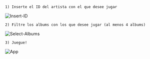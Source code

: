     1) Inserte el ID del artista con el que desee jugar

![Insert-ID](https://user-images.githubusercontent.com/101211643/195449939-7328f39c-5688-4659-abed-9a095e836f94.png)

    2) Filtre los albums con los que desee jugar (al menos 4 albums)

![Select-Albums](https://user-images.githubusercontent.com/101211643/195449959-3b74dab4-8bd2-4cd8-81bb-b04d3d795793.png)

    3) Juegue!

![App](https://user-images.githubusercontent.com/101211643/195449972-170c907e-5a68-488e-a52b-9d9b7489aca2.png)
